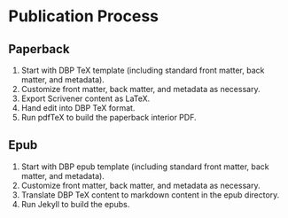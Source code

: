 # Publication Process

## Paperback

1. Start with DBP TeX template (including standard front matter, back matter, and metadata).
1. Customize front matter, back matter, and metadata as necessary.
1. Export Scrivener content as LaTeX.
1. Hand edit into DBP TeX format.
1. Run pdfTeX to build the paperback interior PDF.


## Epub

1. Start with DBP epub template (including standard front matter, back matter, and metadata).
1. Customize front matter, back matter, and metadata as necessary.
1. Translate DBP TeX content to markdown content in the epub directory.
1. Run Jekyll to build the epubs.

